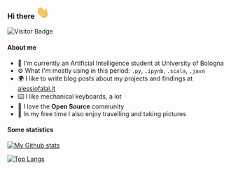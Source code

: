 ### Hi there <img src="https://raw.githubusercontent.com/Wadaboa/Wadaboa/master/wave.gif" width="30px">

![Visitor Badge](https://visitor-badge.laobi.icu/badge?page_id=Wadaboa.Wadaboa)

#### About me
- 🤖 I'm currently an Artificial Intelligence student at University of Bologna
- ⚙️ What I'm mostly using in this period: `.py`, `.ipynb`, `.scala`, `.java`
- 🌍 I like to write blog posts about my projects and findings at [alessiofalai.it](https://alessiofalai.it)
- ⌨️ I like mechanical keyboards, a lot
- 🌱 I love the **Open Source** community
- 📸 In my free time I also enjoy travelling and taking pictures

#### Some statistics

[![My Github stats](https://github-readme-stats.vercel.app/api?username=Wadaboa&count_private=true&show_icons=true)](https://github.com/Wadaboa/)

[![Top Langs](https://github-readme-stats.vercel.app/api/top-langs/?username=Wadaboa&hide=html)](https://github.com/Wadaboa/)

